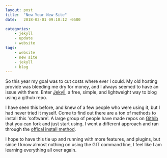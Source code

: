 ```yaml
---
layout: post
title:  "New Year New Site"
date:   2018-02-01 09:10:12 -0500

categories: 
	- jekyll 
	- update
	- website
tags:
	- website
	- new site
	- jekyll
	- blog
---
```

So this year my goal was to cut costs where ever I could. My old hosting provide was bleeding me dry for money, and I always seemed to have an issue with them. Enter [Jekyll][jekyll-engine], a free, simple, and lightweight way to blog using a github repo.

I have seen this before, and knew of a few people who were using it, but I had never tried it myself. Come to find out there are a ton of methods to install this 'software'. A large group of people have made repos on [Githib][github-site] that you can fork and just start using. I went a different approach and ran through the [offical install method][install-method].

I hope to have this tie up and running with more features, and plugins, but since I know almost nothing on using the GIT command line, I feel like I am learning everything all over again.

[jekyll-engine]: https://jekyllrb.com/
[github-site]: https://github.com
[install-method]: https://jekyllrb.com/docs/installation/